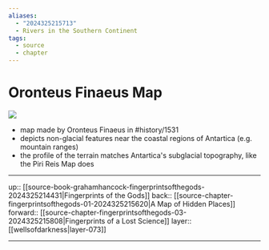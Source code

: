 ```yaml
---
aliases:
  - "2024325215713"
  - Rivers in the Southern Continent
tags:
  - source
  - chapter
---
```


# Oronteus Finaeus Map

![](https://preview.redd.it/6nr5qh47gge51.jpg?auto=webp&s=4e0b3425a4ac1d8c72d45e94b6ba7f2992f566ec)

- map made by Oronteus Finaeus in #history/1531
- depicts non-glacial features near the coastal regions of Antartica (e.g. mountain ranges)
- the profile of the terrain matches Antartica's subglacial topography, like the Piri Reis Map does
***

up:: [[source-book-grahamhancock-fingerprintsofthegods-2024325214431|Fingerprints of the Gods]]
back:: [[source-chapter-fingerprintsofthegods-01-2024325215620|A Map of Hidden Places]]
forward:: [[source-chapter-fingerprintsofthegods-03-2024325215808|Fingerprints of a Lost Science]]
layer:: [[wellsofdarkness|layer-073]]

***
